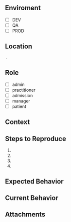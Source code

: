 ## Enviroment 
<!-- Add an 'x' to all that apply. -->
- [ ] DEV
- [ ] QA
- [ ] PROD

## Location
<!-- file or path. -->
`.`

## Role
<!-- Add an 'x' to all that apply. -->

- [ ] admin
- [ ] practitioner
- [ ] admission
- [ ] manager
- [ ] patient

## Context 
<!-- Brief description of the issue. -->

## Steps to Reproduce
<!-- Provide an unambiguous set of steps to reproduce this bug. -->
1.
2.
3.
4.

## Expected Behavior
<!--- Tell us what should happen. -->

## Current Behavior
<!--- Tell us what actually happens. -->

## Attachments
<!--- Attach a live sample or log files that would aid in the reproduction and fixing of the issue. -->
